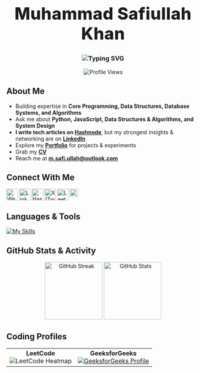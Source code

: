 <!-- Hero -->
<h1 align="center" style="font-weight: 800; font-size: 2.7rem; letter-spacing: .5px;">
  Muhammad Safiullah Khan
</h1>

<h3 align="center">
  <img src="https://readme-typing-svg.herokuapp.com?font=Fira+Code&size=22&duration=3000&pause=900&color=1AF7DC&center=true&vCenter=true&width=720&lines=Technology-agnostic+Software+Engineer;Undergraduate+Computer+Science+Student;System+Design+Enthusiast;Builder+of+Scalable%2C+Reliable+Applications" alt="Typing SVG" />
</h3>

<div align="center">
  <img src="https://komarev.com/ghpvc/?username=safi-io&label=Profile%20Views&color=0e75b6&style=for-the-badge" alt="Profile Views" />
</div>

## About Me
- Building expertise in **Core Programming, Data Structures, Database Systems, and Algorithms**  
- Ask me about **Python, JavaScript, Data Structures & Algorithms, and System Design**  
- **I write tech articles on [Hashnode](https://hashnode.com/@safi-io)**, but my strongest insights & networking are on **[LinkedIn](https://www.linkedin.com/in/safi-io)**  
- Explore my **[Portfolio](https://safi-io.netlify.app/)** for projects & experiments  
- Grab my **[CV](https://drive.google.com/file/d/139JXcoq3XXkv2LXEdZI1e7Qp0JD0UZXO/view?usp=sharing)**  
- Reach me at **m.safi.ullah@outlook.com**

## Connect With Me
[<img align="left" alt="Website" width="30px" src="https://firebasestorage.googleapis.com/v0/b/web-johannesmilke.appspot.com/o/other%2Fsocial%2Fwebsite.png?alt=media" />](https://safi-io.netlify.app/)
[<img align="left" alt="LinkedIn" width="30px" src="https://www.vectorlogo.zone/logos/linkedin/linkedin-tile.svg" />](https://www.linkedin.com/in/safi-io)
[<img align="left" alt="Hashnode" width="30px" src="https://cdn.hashnode.com/res/hashnode/image/upload/v1611902473383/CDyAuTy75.png" />](https://hashnode.com/@safi-io)
[<img align="left" alt="X (Twitter)" width="30px" src="https://cdn-icons-png.flaticon.com/512/5969/5969020.png" />](https://x.com/ranasafikhan)
[<img align="left" alt="LeetCode" height="30px" src="https://upload.wikimedia.org/wikipedia/commons/1/19/LeetCode_logo_black.png" />](https://leetcode.com/safi-io/)
[<img align="left" alt="GeeksforGeeks" height="22px" src="https://upload.wikimedia.org/wikipedia/commons/4/43/GeeksforGeeks.svg" />](https://auth.geeksforgeeks.org/user/safi404/)
  
<br clear="left"/>

## Languages & Tools
[![My Skills](https://skillicons.dev/icons?i=html,css,js,react,nodejs,express,mongodb,postgres,mysql,redis,firebase,appwrite,bootstrap,tailwind,java,python,flask,c,cpp,git,github,linux,ubuntu,bash,vscode,idea,pycharm,figma,postman,vercel,netlify&theme=dark)](https://safi-io.netlify.app/)

## GitHub Stats & Activity
<div align="center">
  <img height="150" src="https://github-readme-streak-stats.herokuapp.com/?user=safi-io&theme=tokyonight" alt="GitHub Streak" />
  <img height="150" src="https://github-readme-stats.vercel.app/api?username=safi-io&show_icons=true&theme=tokyonight" alt="GitHub Stats" />
</div>

## Coding Profiles
<table align="center">
  <tr>
    <td align="center">
      <strong>LeetCode</strong><br/>
      <img src="https://leetcard.jacoblin.cool/safi-io?ext=heatmap" alt="LeetCode Heatmap" />
    </td>
    <td align="center">
      <strong>GeeksforGeeks</strong><br/>
      <a href="https://auth.geeksforgeeks.org/user/safi404/">
        <img src="https://geeks-for-geeks-stats-card.vercel.app/?username=safi404" alt="GeeksforGeeks Profile" />
      </a>
    </td>
  </tr>
</table>
